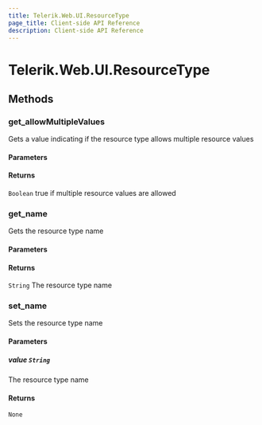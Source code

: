 ```yaml
---
title: Telerik.Web.UI.ResourceType
page_title: Client-side API Reference
description: Client-side API Reference
---
```


# Telerik.Web.UI.ResourceType  

## Methods

###  get_allowMultipleValues

Gets a value indicating if the resource type allows multiple resource values

#### Parameters

#### Returns

`Boolean`  true if multiple resource values are allowed

###  get_name

Gets the resource type name

#### Parameters

#### Returns

`String`  The resource type name 

###  set_name

Sets the resource type name

#### Parameters

##### value `String`

 The resource type name 

#### Returns

`None` 


